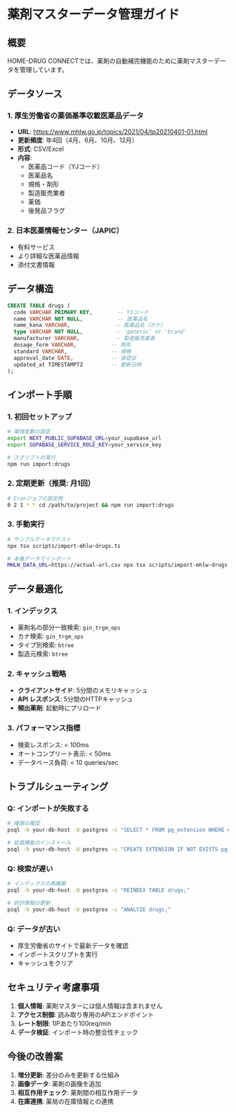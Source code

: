 # 薬剤マスターデータ管理ガイド

## 概要
HOME-DRUG CONNECTでは、薬剤の自動補完機能のために薬剤マスターデータを管理しています。

## データソース

### 1. 厚生労働省の薬価基準収載医薬品データ
- **URL**: https://www.mhlw.go.jp/topics/2021/04/tp20210401-01.html
- **更新頻度**: 年4回（4月、6月、10月、12月）
- **形式**: CSV/Excel
- **内容**: 
  - 医薬品コード（YJコード）
  - 医薬品名
  - 規格・剤形
  - 製造販売業者
  - 薬価
  - 後発品フラグ

### 2. 日本医薬情報センター（JAPIC）
- 有料サービス
- より詳細な医薬品情報
- 添付文書情報

## データ構造

```sql
CREATE TABLE drugs (
  code VARCHAR PRIMARY KEY,        -- YJコード
  name VARCHAR NOT NULL,           -- 医薬品名
  name_kana VARCHAR,              -- 医薬品名（カナ）
  type VARCHAR NOT NULL,          -- 'generic' or 'brand'
  manufacturer VARCHAR,           -- 製造販売業者
  dosage_form VARCHAR,           -- 剤形
  standard VARCHAR,              -- 規格
  approval_date DATE,            -- 承認日
  updated_at TIMESTAMPTZ         -- 更新日時
);
```

## インポート手順

### 1. 初回セットアップ
```bash
# 環境変数の設定
export NEXT_PUBLIC_SUPABASE_URL=your_supabase_url
export SUPABASE_SERVICE_ROLE_KEY=your_service_key

# スクリプトの実行
npm run import:drugs
```

### 2. 定期更新（推奨: 月1回）
```bash
# Cronジョブの設定例
0 2 1 * * cd /path/to/project && npm run import:drugs
```

### 3. 手動実行
```bash
# サンプルデータでテスト
npx tsx scripts/import-mhlw-drugs.ts

# 本番データでインポート
MHLW_DATA_URL=https://actual-url.csv npx tsx scripts/import-mhlw-drugs.ts
```

## データ最適化

### 1. インデックス
- 薬剤名の部分一致検索: `gin_trgm_ops`
- カナ検索: `gin_trgm_ops`
- タイプ別検索: `btree`
- 製造元検索: `btree`

### 2. キャッシュ戦略
- **クライアントサイド**: 5分間のメモリキャッシュ
- **API レスポンス**: 5分間のHTTPキャッシュ
- **頻出薬剤**: 起動時にプリロード

### 3. パフォーマンス指標
- 検索レスポンス: < 100ms
- オートコンプリート表示: < 50ms
- データベース負荷: < 10 queries/sec

## トラブルシューティング

### Q: インポートが失敗する
```bash
# 権限の確認
psql -h your-db-host -U postgres -c "SELECT * FROM pg_extension WHERE extname = 'pg_trgm';"

# 拡張機能のインストール
psql -h your-db-host -U postgres -c "CREATE EXTENSION IF NOT EXISTS pg_trgm;"
```

### Q: 検索が遅い
```bash
# インデックスの再構築
psql -h your-db-host -U postgres -c "REINDEX TABLE drugs;"

# 統計情報の更新
psql -h your-db-host -U postgres -c "ANALYZE drugs;"
```

### Q: データが古い
- 厚生労働省のサイトで最新データを確認
- インポートスクリプトを実行
- キャッシュをクリア

## セキュリティ考慮事項

1. **個人情報**: 薬剤マスターには個人情報は含まれません
2. **アクセス制御**: 読み取り専用のAPIエンドポイント
3. **レート制限**: 1IPあたり100req/min
4. **データ検証**: インポート時の整合性チェック

## 今後の改善案

1. **増分更新**: 差分のみを更新する仕組み
2. **画像データ**: 薬剤の画像を追加
3. **相互作用チェック**: 薬剤間の相互作用データ
4. **在庫連携**: 薬局の在庫情報との連携